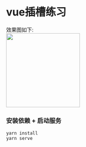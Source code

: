 # vue插槽练习

<div>效果图如下:</div>
<img src="http://8.136.5.54:90/img/code.png" width="200" height="auto" />

### 安装依赖 + 启动服务
```
yarn install
yarn serve
```
